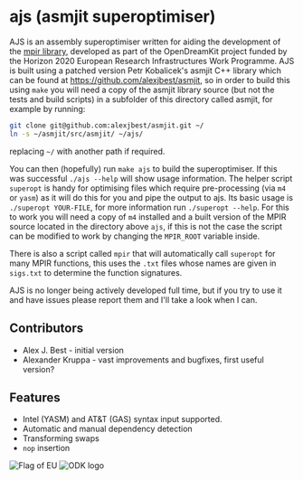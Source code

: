 ajs (asmjit superoptimiser)
===========================

AJS is an assembly superoptimiser written for aiding the development of the [mpir library](http://mpir.org), developed as part of the OpenDreamKit project funded by the Horizon 2020 European Research Infrastructures Work Programme.
AJS is built using a patched version Petr Kobalicek's asmjit C++ library which can be found at https://github.com/alexjbest/asmjit, so in order to build this using `make` you will need a copy of the asmjit library source (but not the tests and build scripts) in a subfolder of this directory called asmjit, for example by running:
```bash
git clone git@github.com:alexjbest/asmjit.git ~/
ln -s ~/asmjit/src/asmjit/ ~/ajs/
```
replacing `~/` with another path if required.

You can then (hopefully) run `make ajs` to build the superoptimiser.
If this was successful `./ajs --help` will show usage information.
The helper script `superopt` is handy for optimising files which require pre-processing (via `m4` or `yasm`) as it will do this for you and pipe the output to ajs. Its basic usage is `./superopt YOUR-FILE`, for more information run `./superopt --help`. For this to work you will need a copy of `m4` installed and a built version of the MPIR source located in the directory above `ajs`, if this is not the case the script can be modified to work by changing the `MPIR_ROOT` variable inside.

There is also a script called `mpir` that will automatically call `superopt` for many MPIR functions, this uses the `.txt` files whose names are given in `sigs.txt` to determine the function signatures.

AJS is no longer being actively developed full time, but if you try to use it and have issues please report them and I'll take a look when I can.

Contributors
------------
 - Alex J. Best - initial version
 - Alexander Kruppa - vast improvements and bugfixes, first useful version?

Features
--------
 - Intel (YASM) and AT&T (GAS) syntax input supported.
 - Automatic and manual dependency detection
 - Transforming swaps
 - `nop` insertion

![Flag of EU](http://opendreamkit.org/public/logos/Flag_of_Europe.svg)
![ODK logo](http://opendreamkit.org/public/logos/odk-elected-logo.svg)
